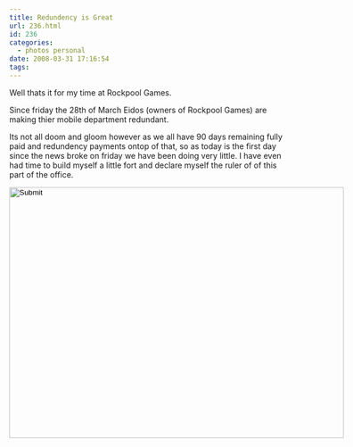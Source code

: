 ```yaml
---
title: Redundency is Great
url: 236.html
id: 236
categories:
  - photos personal
date: 2008-03-31 17:16:54
tags:
---
```


Well thats it for my time at Rockpool Games.

Since friday the 28th of March Eidos (owners of Rockpool Games) are making thier mobile department redundant.
<!-- more -->
Its not all doom and gloom however as we all have 90 days remaining fully paid and redundency payments ontop of that, so as today is the first day since the news broke on friday we have been doing very little. I have even had time to build myself a little fort and declare myself the ruler of of this part of the office.

<input width="600" type="image" height="450" src="https://mikecann.co.uk/wp-content/uploads/2008/03/dsc00003.jpg" />